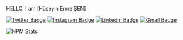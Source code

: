 HELLO, I am [Hüseyin Emre ŞEN]

[![Twitter Badge](https://img.shields.io/badge/-@themre.sen-1ca0f1?style=flat-square&labelColor=1ca0f1&logo=twitter&logoColor=white&link=https://x.com/themre_sen)](https://x.com/themre_sen) [![Instagram Badge](https://img.shields.io/badge/-@themre.sen-F44747?style=flat-square&labelColor=F44747&logo=instagram&logoColor=white&link=https://instagram.com/themre.sen)](https://instagram.com/themre.sen) [![Linkedin Badge](https://img.shields.io/badge/-HüseyinEmreŞEN-blue?style=flat-square&logo=Linkedin&logoColor=white&link=https://www.linkedin.com/in/h%C3%BCseyin-emre-%C5%9Fen-525b3334b//)](https://www.linkedin.com/in/h%C3%BCseyin-emre-%C5%9Fen-525b3334b/)
[![Gmail Badge](https://img.shields.io/badge/-iletisim.emresen@gmail.com-c14438?style=flat-square&logo=Gmail&logoColor=white&link=iletisim.emresen@gmail.com
)](iletisim.emresen@gmail.com
)

<!-- This is taken from https://github.com/maddhruv/npm-statistics -->

![NPM Stats](https://img.shields.io/endpoint?url=https%3A%2F%2Fraw.githubusercontent.com%2Fmaddhruv%2Fnpm-statistics%2Fmaster%2Fstats.json)


